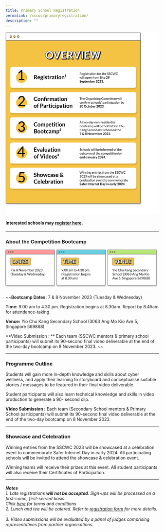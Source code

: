 ```yaml
---
title: Primary School Registration
permalink: /sscwc/primaryregistration/
description: ""
---
```

![Overview](/images/Sscwc/overview.png)
 
#### Interested schools may [register here](google.com). <br> 

---


### **About the Competition Bootcamp** 
![Bootcamp Details](/images/Sscwc/bootcamp%20details.png)

~~**Bootcamp Dates:** 7 &amp; 8 November 2023 (Tuesday &amp; Wednesday)

**Time:** 9.00 am to 4.30 pm. Registration begins at 8.30am. Report by 8.45am for attendance-taking.

**Venue:** Yio Chu Kang Secondary School (3063 Ang Mo Kio Ave 5, Singapore 569868)

**Video Submission : ** Each team (SSCWC mentors &amp; primary school participants) will submit its 90-second final video deliverable at the end of the two-day bootcamp on 8 November 2023. 
~~

---

### **Programme Outline** 

Students will gain more in-depth knowledge and skills about cyber wellness, and apply their learning to storyboard and conceptualise suitable stories / messages to be featured in their final video deliverable.

Student participants will also learn technical knowledge and skills in video production to generate a 90- second clip.

**Video Submission :** Each team (Secondary School mentors &amp; Primary School participants) will submit its 90-second final video deliverable at the end of the two-day bootcamp on 8 November 2023. 

---

### **Showcase and Celebration** 
Winning entries from the SSCWC 2023 will be showcased at a celebration event to commemorate Safer Internet Day in early 2024. All participating schools will be invited to attend the showcase &amp; celebration event.

Winning teams will receive their prizes at this event. All student participants will also receive their Certificates of Participation. 

---

###### **Notes** <br>1. Late registrations **will not be accepted**. Sign-ups will be processed on a first-come, first-served basis. <br>Click [here](google.com) for terms and conditions<br>2. Lunch and tea will be catered. Refer to [registration form](google.com) for more details. . <br>3. Video submissions will be evaluated by a panel of judges comprising representatives from partner organisations.